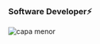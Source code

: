 ### Software Developer⚡ 
![capa menor](https://user-images.githubusercontent.com/106173624/194683325-f2c18070-5c98-4647-9d30-29c1fd7f54a3.png)
